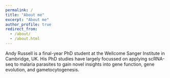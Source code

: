 ```yaml
---
permalink: /
title: "About me"
excerpt: "About me"
author_profile: true
redirect_from: 
  - /about/
  - /about.html
---
```


Andy Russell is a final-year PhD student at the Wellcome Sanger Institute in Cambridge, UK. His PhD studies have largely focussed on applying scRNA-seq to malaria parasites to gain novel insights into gene function, gene evolution, and gametocytogenesis. 




